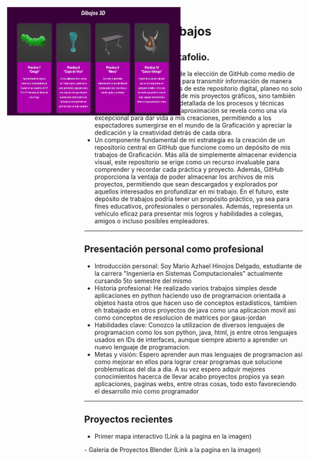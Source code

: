 Portafolio de trabajos 
======================
Introducción a su portafolio.
---------------------
- La razón fundamental detrás de la elección de GitHub como medio de presentación es su capacidad para transmitir información de manera efectiva y envolvente. A través de este repositorio digital, planeo no solo mostrar los resultados finales de mis proyectos gráficos, sino también proporcionar una explicación detallada de los procesos y técnicas utilizados para lograrlos. Esta aproximación se revela como una vía excepcional para dar vida a mis creaciones, permitiendo a los espectadores sumergirse en el mundo de la Graficación y apreciar la dedicación y la creatividad detrás de cada obra.
- Un componente fundamental de mi estrategia es la creación de un repositorio central en GitHub que funcione como un depósito de mis trabajos de Graficación. Más allá de simplemente almacenar evidencia visual, este repositorio se erige como un recurso invaluable para comprender y recordar cada práctica y proyecto. Además, GitHub proporciona la ventaja de poder almacenar los archivos de mis proyectos, permitiendo que sean descargados y explorados por aquellos interesados en profundizar en mi trabajo. En el futuro, este depósito de trabajos podría tener un propósito práctico, ya sea para fines educativos, profesionales o personales. Además, representa un vehículo eficaz para presentar mis logros y habilidades a colegas, amigos o incluso posibles empleadores.
----------------------------
Presentación personal como profesional
-----------------------------
- Introducción personal: Soy Mario Azhael Hinojos Delgado, estudiante de la carrera "Ingenieria en Sistemas Computacionales" actualmente cursando 5to semestre del mismo
- Historia profesional: He realizado varios trabajos simples desde aplicaciones en python haciendo uso de programacion orientada a objetos hasta otros que hacen uso de conceptos estadisticos, tambien eh trabajado en otros proyectos de java como una aplicacion movil asi como conceptos de resolucion de matrices por gaus-jordan
- Habilidades clave: Conozco la utilizacion de diversos lenguajes de programacion como los son python, java, html, js entre otros lenguajes usados en IDs de interfaces, aunque siempre abierto a aprender un nuevo lenguaje de programacion.
- Metas y visión: Espero aprender aun mas lenguajes de programacion asi como mejorar en ellos para lograr crear programas que solucione problematicas del dia a dia. A su vez espero adquir mejores conocimientos hacerca de llevar acabo proyectos propios ya sean aplicaciones, paginas webs, entre otras cosas, todo esto favoreciendo el desarrollo mio como programador
--------------------------
Proyectos recientes
----------------------------
- Primer mapa interactivo (Link a la pagina en la imagen) 
<p align="center">
    <a href="https://mayingo.github.io/TeoriaColor/">
        <img src="teoria_del_Color.png" alt="Texto alternativo" width="300" height="200" style="position: absolute; top: 50px; left: 50px;">
    </a>
</p>
- Galeria de Proyectos Blender (Link a la pagina en la imagen) 
<p align="center">
    <a href="https://mayingo.github.io/Galeria_Proyectos_Blender/">
        <img src="galeria_proyectos_blender.png" alt="Texto alternativo" width="400" height="250" style="position: absolute; top: 50px; left: 50px;">
    </a>
</p>

